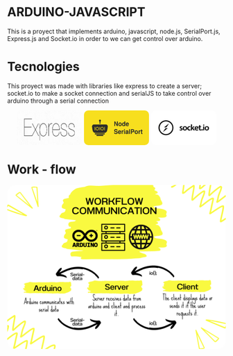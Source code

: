 # ARDUINO-JAVASCRIPT

This is a proyect that implements arduino, javascript, node.js, SerialPort.js, Express.js and Socket.io in order to we can get control over arduino.

# Tecnologies

This proyect was made with libraries like express to create a server; socket.io to make a socket connection and serialJS to take control over arduino through a serial connection

<div style= "display:flex; flex-direction: row; justify-content: center; gap:5px; margin: 0 0 10px">
    <img src="images/Express.js.png" style= "width:150px; border-radius: 10px">
    <img src="images/serialport.js.png" style= "width:150px; border-radius: 10px">
    <img src="images/socket.io.png" style= "width:150px; border-radius: 10px; background-color: white;">
</div>

# Work - flow

<img src="images/1.png" style= "border-radius: 20px; background-color: white;">
